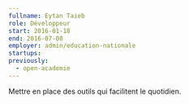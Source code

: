 ```yaml
---
fullname: Eytan Taieb
role: Développeur
start: 2016-01-18
end: 2016-07-08
employer: admin/education-nationale
startups:
previously:
  - open-academie
---
```


Mettre en place des outils qui facilitent le quotidien.
